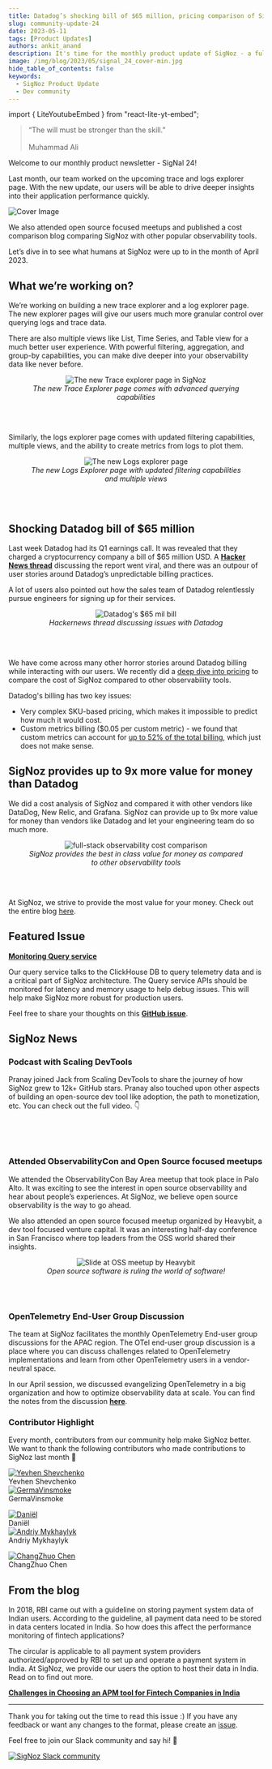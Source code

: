 ```yaml
---
title: Datadog’s shocking bill of $65 million, pricing comparison of SigNoz with other tools - SigNal 24
slug: community-update-24
date: 2023-05-11
tags: [Product Updates]
authors: ankit_anand
description: It's time for the monthly product update of SigNoz - a full-stack open-source observability platform. Find out what we've been upto at SigNoz during April, 2024.
image: /img/blog/2023/05/signal_24_cover-min.jpg
hide_table_of_contents: false
keywords:
  - SigNoz Product Update
  - Dev community
---
```


import { LiteYoutubeEmbed } from "react-lite-yt-embed";

<head>
  <link rel="canonical" href="https://signoz.io/blog/community-update-24/"/>
</head>

> “The will must be stronger than the skill.” <br></br>
> Muhammad Ali

Welcome to our monthly product newsletter - SigNal 24!

Last month, our team worked on the upcoming trace and logs explorer page. With the new update, our users will be able to drive deeper insights into their application performance quickly.

<!--truncate-->

![Cover Image](/img/blog/2023/05/signal_24_cover.webp)

We also attended open source focused meetups and published a cost comparison blog comparing SigNoz with other popular observability tools.

Let’s dive in to see what humans at SigNoz were up to in the month of April 2023.

## What we’re working on?

We’re working on building a new trace explorer and a log explorer page. The new explorer pages will give our users much more granular control over querying logs and trace data.

There are also multiple views like List, Time Series, and Table view for a much better user experience. With powerful filtering, aggregation, and group-by capabilities, you can make dive deeper into your observability data like never before.

<figure data-zoomable align='center'>
    <img src="/img/blog/2023/05/trace_explorer_page.webp" alt="The new Trace explorer page in SigNoz"/>
    <figcaption><i>The new Trace Explorer page comes with advanced querying capabilities</i></figcaption>
</figure>

<br></br>

Similarly, the logs explorer page comes with updated filtering capabilities, multiple views, and the ability to create metrics from logs to plot them.

<figure data-zoomable align='center'>
    <img src="/img/blog/2023/05/logs_explorer_page.webp" alt="The new Logs explorer page"/>
    <figcaption><i>The new Logs Explorer page with updated filtering capabilities and multiple views</i></figcaption>
</figure>

<br></br>

## Shocking Datadog bill of $65 million

Last week Datadog had its Q1 earnings call. It was revealed that they charged a cryptocurrency company a bill of $65 million USD. A <a href = "https://news.ycombinator.com/item?id=35837330" rel="noopener noreferrer nofollow" target="_blank" ><b>Hacker News thread</b></a> discussing the report went viral, and there was an outpour of user stories around Datadog’s unpredictable billing practices.

A lot of users also pointed out how the sales team of Datadog relentlessly pursue engineers for signing up for their services.

<figure data-zoomable align='center'>
    <img src="/img/blog/2023/05/dd_65_mill_bill.webp" alt="Datadog's $65 mil bill"/>
    <figcaption><i>Hackernews thread discussing issues with Datadog</i></figcaption>
</figure>

<br></br>

We have come across many other horror stories around Datadog billing while interacting with our users. We recently did a [deep dive into pricing](https://signoz.io/blog/pricing-comparison-signoz-vs-datadog-vs-newrelic-vs-grafana/) to compare the cost of SigNoz compared to other observability tools.

Datadog's billing has two key issues:

- Very complex SKU-based pricing, which makes it impossible to predict how much it would cost.
- Custom metrics billing ($0.05 per custom metric) - we found that custom metrics can account for [up to 52% of the total billing](https://signoz.io/blog/pricing-comparison-signoz-vs-datadog-vs-newrelic-vs-grafana/#no-limits-on-custom-metrics-with-signoz), which just does not make sense.

## SigNoz provides up to 9x more value for money than Datadog

We did a cost analysis of SigNoz and compared it with other vendors like DataDog, New Relic, and Grafana. SigNoz can provide up to 9x more value for money than vendors like Datadog and let your engineering team do so much more.

<figure data-zoomable align='center'>
    <img src="/img/blog/2023/07/full-stack-observability-cost-comparison.webp" alt="full-stack observability cost comparison"/>
    <figcaption><i>SigNoz provides the best in class value for money as compared to other observability tools</i></figcaption>
</figure>

<br></br>

At SigNoz, we strive to provide the most value for your money. Check out the entire blog [here](https://signoz.io/blog/pricing-comparison-signoz-vs-datadog-vs-newrelic-vs-grafana/).

## Featured Issue

<a href = "https://github.com/SigNoz/signoz/issues/2600" rel="noopener noreferrer nofollow" target="_blank" ><b>Monitoring Query service</b></a>

Our query service talks to the ClickHouse DB to query telemetry data and is a critical part of SigNoz architecture. The Query service APIs should be monitored for latency and memory usage to help debug issues. This will help make SigNoz more robust for production users.

Feel free to share your thoughts on this <a href = "https://github.com/SigNoz/signoz/issues/2600" rel="noopener noreferrer nofollow" target="_blank" ><b>GitHub issue</b></a>.

## SigNoz News

### Podcast with Scaling DevTools

Pranay joined Jack from Scaling DevTools to share the journey of how SigNoz grew to 12k+ GitHub stars. Pranay also touched upon other aspects of building an open-source dev tool like adoption, the path to monetization, etc. You can check out the full video. 👇

<p>&nbsp;</p>

<LiteYoutubeEmbed id="pOhyOrtqUp0" mute={false} />

<p>&nbsp;</p>

### Attended ObservabilityCon and Open Source focused meetups

We attended the ObservabilityCon Bay Area meetup that took place in Palo Alto. It was exciting to see the interest in open source observability and hear about people’s experiences. At SigNoz, we believe open source observability is the way to go ahead.

We also attended an open source focused meetup organized by Heavybit, a dev tool focused venture capital. It was an interesting half-day conference in San Francisco where top leaders from the OSS world shared their insights.

<figure data-zoomable align='center'>
    <img src="/img/blog/2023/05/oss_meetup_heavybit.webp" alt="Slide at OSS meetup by Heavybit"/>
    <figcaption><i>Open source software is ruling the world of software!</i></figcaption>
</figure>

<br></br>

### OpenTelemetry End-User Group Discussion

The team at SigNoz facilitates the monthly OpenTelemetry End-user group discussions for the APAC region. The OTel end-user group discussion is a place where you can discuss challenges related to OpenTelemetry implementations and learn from other OpenTelemetry users in a vendor-neutral space.

In our April session, we discussed evangelizing OpenTelemetry in a big organization and how to optimize observability data at scale. You can find the notes from the discussion <a href = "https://docs.google.com/document/d/1eDYC97LfvE428cpIf3A_hSGirdNzglPurlxgKCmw8o4/" rel="noopener noreferrer nofollow" target="_blank" ><b>here</b></a>.

### Contributor Highlight

Every month, contributors from our community help make SigNoz better. We want to thank the following contributors who made contributions to SigNoz last month 🤗

<div class="row">
    <div class="col col--6">
      <div class="avatar">
      <a
         class="avatar__photo-link avatar__photo avatar__photo--lg"
         href="https://github.com/yeshev"
      >
         <img
            alt="Yevhen Shevchenko"
            src="https://avatars.githubusercontent.com/u/90138953?v=4"
         />
      </a>
      <div class="avatar__intro">
         <div class="avatar__name">Yevhen Shevchenko</div>
         <small class="avatar__subtitle">
         </small>
      </div>
      </div>
   </div>
    <div class="col col--6">
      <div class="avatar">
      <a
         class="avatar__photo-link avatar__photo avatar__photo--lg"
         href="https://github.com/GermaVinsmoke"
      >
         <img
            alt="GermaVinsmoke"
            src="https://avatars.githubusercontent.com/u/32815509?v=4"
         />
      </a>
      <div class="avatar__intro">
         <div class="avatar__name">GermaVinsmoke</div>
         <small class="avatar__subtitle">
         </small>
      </div>
      </div>
   </div>
</div>

<p></p>

<div class="row">
    <div class="col col--6">
      <div class="avatar">
      <a
         class="avatar__photo-link avatar__photo avatar__photo--lg"
         href="https://github.com/daniel-t4e"
      >
         <img
            alt="Daniël"
            src="https://avatars.githubusercontent.com/u/130993189?v=4"
         />
      </a>
      <div class="avatar__intro">
         <div class="avatar__name">Daniël</div>
         <small class="avatar__subtitle">
         </small>
      </div>
      </div>
   </div>
    <div class="col col--6">
      <div class="avatar">
      <a
         class="avatar__photo-link avatar__photo avatar__photo--lg"
         href="https://github.com/erplsf"
      >
         <img
            alt="Andriy Mykhaylyk"
            src="https://avatars.githubusercontent.com/u/4072364?v=4"
         />
      </a>
      <div class="avatar__intro">
         <div class="avatar__name">Andriy Mykhaylyk</div>
         <small class="avatar__subtitle">
         </small>
      </div>
      </div>
   </div>
</div>

<p></p>

<div class="row">
    <div class="col col--6">
      <div class="avatar">
      <a
         class="avatar__photo-link avatar__photo avatar__photo--lg"
         href="https://github.com/czchen"
      >
         <img
            alt="ChangZhuo Chen"
            src="https://avatars.githubusercontent.com/u/98758?v=4"
         />
      </a>
      <div class="avatar__intro">
         <div class="avatar__name">ChangZhuo Chen</div>
         <small class="avatar__subtitle">
         </small>
      </div>
      </div>
   </div>
</div>

## From the blog

In 2018, RBI came out with a guideline on storing payment system data of Indian users. According to the guideline, all payment data need to be stored in data centers located in India. So how does this affect the performance monitoring of fintech applications?

The circular is applicable to all payment system providers authorized/approved by RBI to set up and operate a payment system in India. At SigNoz, we provide our users the option to host their data in India. Read on to find out more.

**[Challenges in Choosing an APM tool for Fintech Companies in India](https://signoz.io/blog/challenges-in-choosing-a-monitoring-tool-for-fintech-companies-in-india/)**

---

Thank you for taking out the time to read this issue :) If you have any feedback or want any changes to the format, please create an <a href = "https://github.com/SigNoz/signoz/issues" rel="noopener noreferrer nofollow" target="_blank" >issue</a>.

Feel free to join our Slack community and say hi! 👋

[![SigNoz Slack community](/img/blog/common/join_slack_cta.webp)](https://signoz.io/slack)
